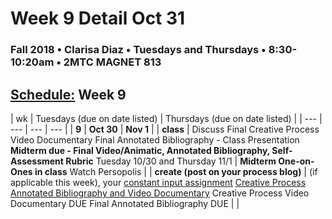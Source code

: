 # Week 9 Detail Oct 31

### Fall 2018 • Clarisa Diaz • Tuesdays and Thursdays • 8:30-10:20am • 2MTC MAGNET 813

## [Schedule:](./) Week 9

| wk | Tuesdays \(due on date listed\) | Thursdays \(due on date listed\) |
| --- | --- | --- | --- |
| **9** | **Oct 30** | **Nov 1** |
| **class** | Discuss Final Creative Process Video Documentary Final Annotated Bibliography - Class Presentation  **Midterm due - Final Video/Animatic, Annotated Bibliography, Self-Assessment Rubric**  Tuesday 10/30 and Thursday 11/1   |  **Midterm One-on-Ones in class**  Watch Persopolis  |
| **create \(post on your process blog\)** |  \(if applicable this week\), your [constant input assignment](../assignments/constant-input-or-output.md)  [Creative Process Annotated Bibliography and Video Documentary](../projects/creative-process-annotated-bibliography-and-video-documentary.md) Creative Process Video Documentary DUE Final Annotated Bibliography DUE | |

